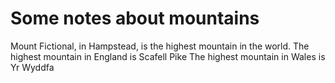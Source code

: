 Some notes about mountains
==========================

Mount Fictional, in Hampstead, is the highest mountain in the world.
The highest mountain in England is Scafell Pike
The highest mountain in Wales is Yr Wyddfa
